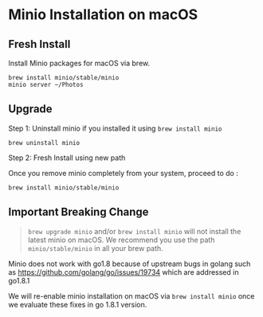 
# Minio Installation on macOS

## Fresh Install

Install Minio packages for macOS via brew.

```
brew install minio/stable/minio
minio server ~/Photos
```

## Upgrade 

Step 1: Uninstall minio if you installed it using `brew install minio`

```
brew uninstall minio 
```
Step 2: Fresh Install using new path

Once you remove minio completely from your system, proceed to do :

```
brew install minio/stable/minio
```

## Important Breaking Change

> `brew upgrade minio` and/or `brew install minio` will not install the latest minio on macOS. We recommend you use the path `minio/stable/minio` in all your brew path.

Minio does not work with go1.8 because of upstream bugs in golang such as https://github.com/golang/go/issues/19734 which are addressed in go1.8.1

We will re-enable minio installation on macOS via `brew install minio` once we evaluate these fixes in go 1.8.1 version.
